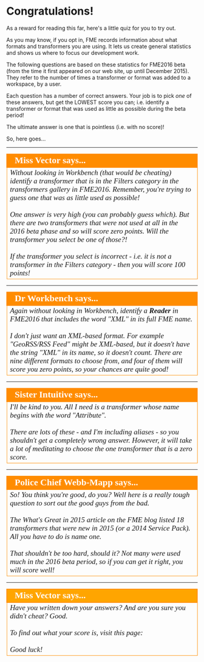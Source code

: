 # Congratulations! #

As a reward for reading this far, here's a little quiz for you to try out.

As you may know, if you opt in, FME records information about what formats and transformers you are using. It lets us create general statistics and shows us where to focus our development work.

The following questions are based on these statistics for FME2016 beta (from the time it first appeared on our web site, up until December 2015). They refer to the number of times a transformer or format was added to a workspace, by a user.

Each question has a number of correct answers. Your job is to pick *one* of these answers, but get the LOWEST score you can; i.e. identify a transformer or format that was used as little as possible during the beta period!

The ultimate answer is one that is pointless (i.e. with no score)!

So, here goes...


---

<!--Person X Says Section-->

<table style="border-spacing: 0px">
<tr>
<td style="vertical-align:middle;background-color:darkorange;border: 2px solid darkorange">
<i class="fa fa-quote-left fa-lg fa-pull-left fa-fw" style="color:white;padding-right: 12px;vertical-align:text-top"></i>
<span style="color:white;font-size:x-large;font-weight: bold;font-family:serif">Miss Vector says...</span>
</td>
</tr>

<tr>
<td style="border: 1px solid darkorange">
<span style="font-family:serif; font-style:italic; font-size:larger">
Without looking in Workbench (that would be cheating) identify a transformer that is in the Filters category in the transformers gallery in FME2016. Remember, you're trying to guess one that was as little used as possible! 
<br><br>One answer is very high (you can probably guess which). But there are two transformers that were not used at all in the 2016 beta phase and so will score zero points. Will the transformer you select be one of those?!
<br><br>If the transformer you select is incorrect - i.e. it is not a transformer in the Filters category - then you will score 100 points!
</span>
</td>
</tr>
</table>

---

<!--Person X Says Section-->

<table style="border-spacing: 0px">
<tr>
<td style="vertical-align:middle;background-color:darkorange;border: 2px solid darkorange">
<i class="fa fa-quote-left fa-lg fa-pull-left fa-fw" style="color:white;padding-right: 12px;vertical-align:text-top"></i>
<span style="color:white;font-size:x-large;font-weight: bold;font-family:serif">Dr Workbench says...</span>
</td>
</tr>

<tr>
<td style="border: 1px solid darkorange">
<span style="font-family:serif; font-style:italic; font-size:larger">
Again without looking in Workbench, identify a <strong>Reader</strong> in FME2016 that includes the word "XML" in its full FME name.
<br><br>I don't just want an XML-based format. For example "GeoRSS/RSS Feed" might be XML-based, but it doesn't have the string "XML" in its name, so it doesn't count. There are nine different formats to choose from, and four of them will score you zero points, so your chances are quite good!
</span>
</td>
</tr>
</table>

---

<!--Person X Says Section-->

<table style="border-spacing: 0px">
<tr>
<td style="vertical-align:middle;background-color:darkorange;border: 2px solid darkorange">
<i class="fa fa-quote-left fa-lg fa-pull-left fa-fw" style="color:white;padding-right: 12px;vertical-align:text-top"></i>
<span style="color:white;font-size:x-large;font-weight: bold;font-family:serif">Sister Intuitive says...</span>
</td>
</tr>

<tr>
<td style="border: 1px solid darkorange">
<span style="font-family:serif; font-style:italic; font-size:larger">
I'll be kind to you. All I need is a transformer whose name begins with the word "Attribute".
<br><br>There are lots of these - and I'm including aliases - so you shouldn't get a completely wrong answer. However, it will take a lot of meditating to choose the one transformer that is a zero score.
</span>
</td>
</tr>
</table>

---

<!--Person X Says Section-->

<table style="border-spacing: 0px">
<tr>
<td style="vertical-align:middle;background-color:darkorange;border: 2px solid darkorange">
<i class="fa fa-quote-left fa-lg fa-pull-left fa-fw" style="color:white;padding-right: 12px;vertical-align:text-top"></i>
<span style="color:white;font-size:x-large;font-weight: bold;font-family:serif">Police Chief Webb-Mapp says...</span>
</td>
</tr>

<tr>
<td style="border: 1px solid darkorange">
<span style="font-family:serif; font-style:italic; font-size:larger">
So! You think you're good, do you? Well here is a really tough question to sort out the good guys from the bad.
<br><br>The What's Great in 2015 article on the FME blog listed 18 transformers that were new in 2015 (or a 2014 Service Pack). All you have to do is name one.
<br><br>That shouldn't be too hard, should it? Not many were used much in the 2016 beta period, so if you can get it right, you will score well!
</span>
</td>
</tr>
</table>

---

<!--Person X Says Section-->

<table style="border-spacing: 0px">
<tr>
<td style="vertical-align:middle;background-color:orange;border: 2px solid darkorange">
<i class="fa fa-quote-left fa-lg fa-pull-left fa-fw" style="color:white;padding-right: 12px;vertical-align:text-top"></i>
<span style="color:white;font-size:x-large;font-weight: bold;font-family:serif">Miss Vector says...</span>
</td>
</tr>

<tr>
<td style="border: 1px solid darkorange">
<span style="font-family:serif; font-style:italic; font-size:larger">
Have you written down your answers? And are you sure you didn't cheat? Good.
<br><br>To find out what your score is, visit this page:
<br><br>Good luck!
</span>
</td>
</tr>
</table>
